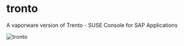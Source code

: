 # tronto
A vaporware version of Trento - SUSE Console for SAP Applications

![tronto](https://user-images.githubusercontent.com/828651/144742801-88d49dcd-9d7d-4086-8d7e-b77db9a57de8.jpg)

